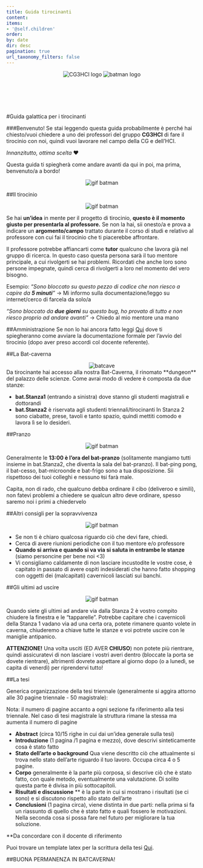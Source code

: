 ```yaml
---
title: Guida tirocinanti
content:
items:
- '@self.children'
order:
by: date
dir: desc
pagination: true
url_taxonomy_filters: false
---
```



<div style="text-align: center">
<img src="/lab/user/pages/01.home/img/logocg3hci.png" alt="CG3HCI logo" />
<img src="/lab/user/pages/06.guide/img/batman_logo.png" style="padding-bottom: 80px" alt="batman logo" />
</div>

#Guida galattica per i tirocinanti

###Benvenuto!
Se stai leggendo questa guida probabilmente è perché hai chiesto/vuoi chiedere a uno dei professori del gruppo **CG3HCI** di fare il tirocinio con noi, quindi vuoi lavorare nel campo della CG e dell’HCI.

*Innanzitutto, ottima scelta* ❤️

Questa guida ti spiegherà come andare avanti da qui in poi, ma prima,
benvenuto/a a bordo!


<div style="text-align: center">
<img src="https://media.tenor.com/09nanc1hkiAAAAAC/thumbs-up.gif" alt="gif batman" />
</div>

##Il tirocinio
<div style="text-align: center">
<img src="https://media.tenor.com/sHhZXfYVrxMAAAAC/batman-robin.gif" alt="gif batman" />
</div>

Se hai **un’idea** in mente per il progetto di tirocinio, **questo è il momento giusto per presentarla al professore.** Se non la hai, sii onesto/a e prova a indicare un **argomento/campo** trattato durante il corso di studi e relativo al professore con cui fai il tirocinio che ti piacerebbe affrontare.

Il professore potrebbe affiancarti come **tutor** qualcuno che lavora già nel gruppo di ricerca. In questo caso questa persona sarà il tuo mentore principale, a cui rivolgerti se hai problemi.
Ricordati che anche loro sono persone impegnate, quindi cerca di rivolgerti a loro nel momento del vero bisogno.

Esempio:
*“Sono bloccato su questo pezzo di codice che non riesco a capire da **5 minuti**”*
→ Mi informo sulla documentazione/leggo su internet/cerco di farcela da solo/a

*“Sono bloccato da **due giorni** su questo bug, ho provato di tutto e non riesco proprio ad andare avanti”*
→ Chiedo al mio mentore una mano

##Amministrazione
Se non lo hai ancora fatto leggi [Qui](https://www.unica.it/unica/it/crs_60_61_23.page) dove ti spiegheranno come avviare la documentazione formale per l’avvio del tirocinio (dopo aver preso accordi col docente referente).

##La Bat-caverna
<div style="text-align: center">
<img src="/lab/user/pages/06.guide/img/batcave.jpg" alt="batcave" />
</div>
Da tirocinante hai accesso alla nostra Bat-Caverna, il rinomato **dungeon** del palazzo delle scienze.
Come avrai modo di vedere è composta da due stanze:

- **bat.Stanza1** (entrando a sinistra) dove stanno gli studenti magistrali e dottorandi
- **bat.Stanza2** è riservata agli studenti triennali/tirocinanti
In Stanza 2 sono ciabatte, prese, tavoli e tanto spazio, quindi mettiti comodo e lavora lì se lo desideri.

##Pranzo
<div style="text-align: center">
<img src="https://media.tenor.com/ReaBVg4kee0AAAAC/eating-batman.gif" alt="gif batman" />
</div>

Generalmente le **13:00 è l’ora del bat-pranzo** (solitamente mangiamo tutti insieme in bat.Stanza2, che diventa la sala del bat-pranzo).
Il bat-ping pong, il bat-cesso, bat-microonde e bat-frigo sono a tua disposizione. Sii rispettoso dei tuoi colleghi e nessuno ~~t~~si farà male.

Capita, non di rado, che qualcuno debba ordinare il cibo (deliveroo e simili), non fatevi problemi a chiedere se qualcun altro deve ordinare, spesso saremo noi i primi a chiedervelo

##Altri consigli per la sopravvivenza
<div style="text-align: center">
<img src="https://media.tenor.com/o5nElKd4ScUAAAAC/1966batman-adam-west.gif" alt="gif batman" />
</div>

- Se non ti è chiaro qualcosa riguardo ciò che devi fare, chiedi.
- Cerca di avere riunioni periodiche con il tuo mentore e/o professore
- **Quando si arriva e quando si va via si saluta in entrambe le stanze** (siamo personcine per bene noi <3)
- Vi consigliamo caldamente di non lasciare incustodite le vostre cose, è capitato in passato di avere ospiti indesiderati che hanno fatto shopping con oggetti dei (malcapitati) cavernicoli lasciati sui banchi.

##Gli ultimi ad uscire
<div style="text-align: center">
<img src="https://64.media.tumblr.com/31af5cedda93fbcf13206f29b3923638/tumblr_pq1cesbvig1rrkahjo2_500.gifv" alt="gif batman" />
</div>

Quando siete gli ultimi ad andare via dalla Stanza 2 è vostro compito chiudere la finestra e le “tapparelle”.
Potrebbe capitare che i cavernicoli della Stanza 1 vadano via ad una certa ora, potete rimanere quanto volete in caverna, chiuderemo a chiave tutte le stanze e voi potrete uscire con le maniglie antipanico.

**ATTENZIONE!** Una volta usciti (ED AVER **CHIUSO**) non potete più rientrare, quindi assicuratevi di non lasciare i vostri averi dentro (bloccate la porta se dovete rientrare), altrimenti dovrete aspettare al giorno dopo (o a lunedì, se capita di venerdì) per riprendervi tutto!

##La tesi

Generica organizzazione della tesi triennale (generalmente si aggira attorno alle 30 pagine triennale - 50 magistrale):

Nota: il numero di pagine accanto a ogni sezione fa riferimento alla tesi triennale. Nel caso di tesi magistrale la struttura rimane la stessa ma aumenta il numero di pagine
- **Abstract** (circa 10/15 righe in cui dai un’idea generale sulla tesi)
- **Introduzione** (1 pagina /1 pagina e mezzo), dove descrivi sinteticamente cosa è stato fatto
- **Stato dell’arte o background** Qua viene descritto ciò che attualmente si trova nello stato dell’arte riguardo il tuo lavoro. Occupa circa 4 o 5 pagine.
- **Corpo** generalmente è la parte più corposa, si descrive ciò che è stato fatto, con quale metodo, eventualmente una valutazione. Di solito questa parte è divisa in più sottocapitoli.
- **Risultati e discussione** ** è la parte in cui si mostrano i risultati (se ci sono) e si discutono rispetto allo stato dell’arte
- **Conclusioni** (1 pagina circa), viene distinta in due parti: nella prima si fa un riassunto di quello che è stato fatto e quali fossero le motivazioni. Nella seconda cosa si possa fare nel futuro per migliorare la tua soluzione.

**Da concordare con il docente di riferimento

Puoi trovare un template latex per la scrittura della tesi [Qui](files/Thesis_template-master.zip).

##BUONA PERMANENZA IN BATCAVERNA!

